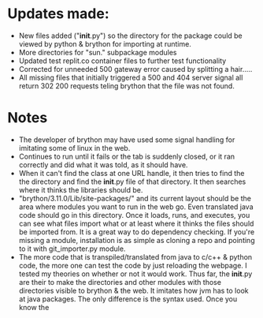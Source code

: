 # Updates made:

* New files added ("__init__.py") so the directory for the package could be viewed by python & brython for importing
   at runtime.
* More directories for "sun." subpackage modules
* Updated test replit.co container files to further test functionality
* Corrected for unneeded 500 gateway error caused by splitting a hair.....
* All missing files that initially triggered a 500 and 404 server signal all return 302 200 requests teling brython that the file was not found.

# Notes

* The developer of brython may have used some signal handling for imitating some of linux in the web. 
* Continues to run until it fails or the tab is suddenly closed, or it ran correctly and did what it was told, as it should have.
* When it can't find the class at one URL handle, it then tries to find the the directory and find the __init__.py file of that directory. It then searches where it
   thinks the libraries should be. 
* "brython/3.11.0/Lib/site-packages/" and its current layout should be the area where modules you want to run in the web go. Even translated java code should go in
    this directory. Once it loads, runs, and executes, you can see what files import what or at least where it thinks the files should be imported from. It is a great
     way to do dependency checking. If you're missing a module, installation is as simple as cloning a repo and pointing to it with git_importer.py module.
* The more code that is transpiled/translated from java to c/c++ & python code, the more one can test the code by just reloading the webpage. I tested my theories on
   whether or not it would work. Thus far, the __init__.py are their to make the directories and other modules with those directories visible to brython & the web. It
    imitates how jvm has to look at java packages. The only difference is the syntax used. Once you know the 
